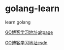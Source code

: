 # golang-learn
learn golang

[GO博客学习地址gitpage](https://cdz1129.github.io/)

[GO博客学习地址csdn](https://blog.csdn.net/cdzjava)
